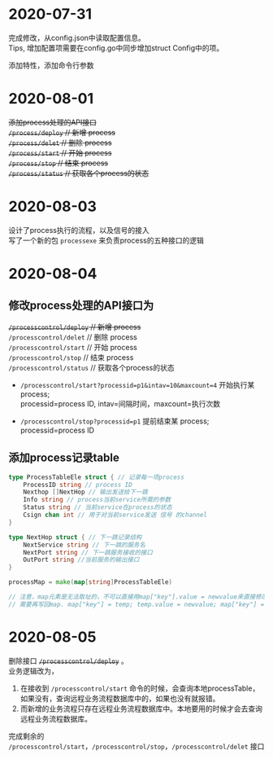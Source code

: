# 2020-07-31
完成修改，从config.json中读取配置信息。  
Tips, 增加配置项需要在config.go中同步增加struct Config中的项。  

添加特性，添加命令行参数

# 2020-08-01
~~添加process处理的API接口~~  
    ~~`/process/deploy` // 新增 process~~  
    ~~`/process/delet` // 删除 process~~  
    ~~`/process/start` // 开始 process~~  
    ~~`/process/stop` // 结束 process~~  
    ~~`/process/status` // 获取各个process的状态~~ 

# 2020-08-03
设计了process执行的流程，以及信号的接入  
写了一个新的包 `processexe` 来负责process的五种接口的逻辑  

# 2020-08-04
## 修改process处理的API接口为   
   ~~`/processcontrol/deploy` // 新增 process~~  
    `/processcontrol/delet` // 删除 process  
    `/processcontrol/start` // 开始 process  
    `/processcontrol/stop` // 结束 process  
    `/processcontrol/status` // 获取各个process的状态 

- `/processcontrol/start?processid=p1&intav=10&maxcount=4` 
开始执行某 process;  
processid=process ID, intav=间隔时间，maxcount=执行次数


- `/processcontrol/stop?processid=p1` 
提前结束某 process;  
processid=process ID

## 添加process记录table
```go
type ProcessTableEle struct { // 记录每一项process
	ProcessID string // process ID
	Nexthop []NextHop // 输出发送给下一跳
    Info string // process当前service所需的参数
    Status string // 当前service在process的状态
	Csign chan int // 用于对当前service发送 信号 的channel
}

type NextHop struct { // 下一跳记录结构
    NextService string // 下一跳的服务名
    NextPort string // 下一跳服务接收的接口
	OutPort string //当前服务的输出接口
}

processMap = make(map[string]ProcessTableEle)

// 注意，map元素是无法取址的，不可以直接用map["key"].value = newvalue来直接修改
// 需要再写回map. map["key"] = temp; temp.value = newvalue; map["key"] = temp
```

# 2020-08-05
删除接口 ~~`/processcontrol/deploy`~~ 。  
业务逻辑改为，  
1. 在接收到 `/processcontrol/start` 命令的时候，会查询本地processTable，如果没有，查询远程业务流程数据库中的，如果也没有就报错。  
2. 而新增的业务流程只存在远程业务流程数据库中。本地要用的时候才会去查询远程业务流程数据库。
  

完成剩余的 `/processcontrol/start`，`/processcontrol/stop`，`/processcontrol/delet` 接口